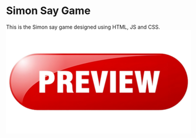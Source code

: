 # Simon Say Game
This is the Simon say game designed using HTML, JS and CSS.
[![Preview Image](https://github.com/coder-yansh/MiniProjectCSS/blob/ed48c4b9341613679c53ba672fb3f1f829173f02/preview.png)](https://coder-yansh.github.io/SimonSayGame/)
